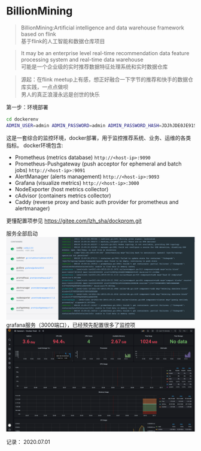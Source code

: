 # BillionMining
>BillionMining:Artificial intelligence and data warehouse framework based on flink <br/>
基于flink的人工智能和数据仓库项目

> It may be an enterprise level real-time recommendation data feature processing system and real-time data warehouse</br>
可能是一个企业级的实时推荐数据特征处理系统和实时数据仓库

> 源起：在flink meetup上有感，想正好融合一下字节的推荐和快手的数据仓库实践，一点点做呗 </br>
> 男人的真正浪漫永远是创世的快乐




第一步：环境部署
```bash
cd dockerenv
ADMIN_USER=admin ADMIN_PASSWORD=admin ADMIN_PASSWORD_HASH=JDJhJDE0JE91S1FrN0Z0VEsyWmhrQVpON1VzdHVLSDkyWHdsN0xNbEZYdnNIZm1pb2d1blg4Y09mL0ZP docker-compose up -d
```
这是一套综合的监控环境，docker部署，用于监控推荐系统、业务、运维的各类指标。
docker环境包含:
* Prometheus (metrics database) `http://<host-ip>:9090`
* Prometheus-Pushgateway (push acceptor for ephemeral and batch jobs) `http://<host-ip>:9091`
* AlertManager (alerts management) `http://<host-ip>:9093`
* Grafana (visualize metrics) `http://<host-ip>:3000`
* NodeExporter (host metrics collector)
* cAdvisor (containers metrics collector)
* Caddy (reverse proxy and basic auth provider for prometheus and alertmanager)
 
更懂配置项参见 https://gitee.com/lzh_sha/dockprom.git

服务全部启动
![img.png](img.png)
grafana服务（3000端口），已经预先配置很多了监控项
![img_1.png](img_1.png)


记录：
2020.07.01 









